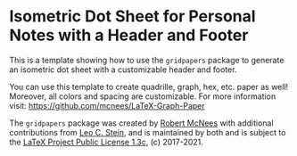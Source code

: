 # Isometric Dot Sheet for Personal Notes with a Header and Footer

This is a template showing how to use the `gridpapers` package to generate an isometric dot sheet with a customizable header and footer. 

You can use this template to create quadrille, graph, hex, etc. paper as well! Moreover, all colors and spacing are customizable. For more information visit: https://github.com/mcnees/LaTeX-Graph-Paper

The `gridpapers` package was created by [Robert McNees](http://jacobi.luc.edu/) with additional contributions from [Leo C. Stein](http://duetosymmetry.com/), and is maintained by both and is subject to the [LaTeX Project Public License 1.3c](https://www.ctan.org/license/lppl1.3), (c) 2017-2021. 
